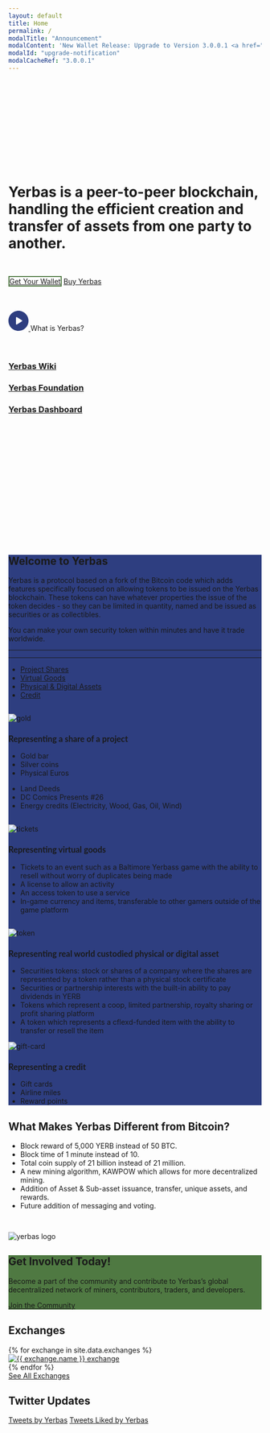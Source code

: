 ```yaml
---
layout: default
title: Home
permalink: /
modalTitle: "Announcement"
modalContent: 'New Wallet Release: Upgrade to Version 3.0.0.1 <a href="/wallet">Click Here to Upgrade</a>'
modalId: "upgrade-notification"
modalCacheRef: "3.0.0.1"
---
```


<link href="/assets/vendors/mediabox/mediabox.css" rel="stylesheet">
<style>
  .hero-buttons {
    margin: 50px 0;
  }
  .hero-buttons .btn.btn-primary {
    border: 2px solid #4F7942;
  }
  .banner {
    background: url("/assets/img/home/gplaypattern.png");
    padding: 12em 0 13em;
    animation: animatedBackground 15s linear infinite;
    -moz-animation: animatedBackground 15s linear infinite;
    -webkit-animation: animatedBackground 15s linear infinite;
    -ms-animation: animatedBackground 15s linear infinite;
    -o-animation: animatedBackground 15s linear infinite;
  }
  .banner h1 {
    max-width: 800px;
  }
  .banner .btn {
    min-width: 150px;
  }
  .video-icon .video-icon-button {
    height: 40px;
  }
  .video-icon svg {
    width: 40px;
    height: 40px;
  }
  .section-intro {
    background-color: #2e3e80;
  }
  .section-intro h3 {
    font-family: 'Lato';
  }
  .section-intro hr {
    border-color: #4c60b1;
  }
  .section-cta {
    background: #4F7942;
  }
  .section-cta .btn:hover {
    background: #fff;
    color: #000;
  }
  .section-exchange .wrapper {
    max-width: 800px;
  }
  .enlarge-on-hover {
    transition: transform .2s;
  }
  .enlarge-on-hover:hover {
    transform: scale(1.05);
  }

@keyframes animatedBackground {
0% { background-position: 0 0; }
100% { background-position: -188px 0; }
}
@-moz-keyframes animatedBackground {
0% { background-position: 0 0; }
100% { background-position: -188px 0; }
}
@-webkit-keyframes animatedBackground {
0% { background-position: 0 0; }
100% { background-position: -188px 0; }
}
@-ms-keyframes animatedBackground {
0% { background-position: 0 0; }
100% { background-position: -188px 0; }
}
</style>

<div class="banner text-center">
  <div class="wrapper">
    <h1 class="animated fadeInRight mb-3 mb-2 m-auto leading-tight">Yerbas is a peer-to-peer blockchain, handling the efficient creation and transfer of assets from one party to another.</h1>
    <div class="animated fadeInLeft hero-buttons">
      <a class="btn btn-primary mx-2 mt-4 mb-3 px-3 py-3 font-medium text-base rounded text-white hover:text-white" href="/wallet/">Get Your Wallet</a>
      <a class="btn btn-ghost mx-2 mt-4 mb-3 px-3 py-3 font-medium text-base rounded text-black hover:text-white" href="/buy-yerbas/">Buy Yerbas</a>
    </div>
    <div class="video-icon animated fadeInRight flex content-center justify-center font-semibold mt-4" uk-lightbox>
      <a class="video-icon-button mr-4 mediabox" href="https://www.youtube.com/embed/fbfUvkZaw2w?rel=0&amp;showinfo=0">
        <svg xmlns="http://www.w3.org/2000/svg" xmlns:xlink="http://www.w3.org/1999/xlink" version="1.1" id="Capa_1" x="0px" y="0px" viewBox="0 0 512 512" style="enable-background:new 0 0 512 512;" xml:space="preserve">
          <path d="M256,0C114.617,0,0,114.615,0,256s114.617,256,256,256s256-114.615,256-256S397.383,0,256,0z M344.48,269.57l-128,80  c-2.59,1.617-5.535,2.43-8.48,2.43c-2.668,0-5.34-0.664-7.758-2.008C195.156,347.172,192,341.82,192,336V176  c0-5.82,3.156-11.172,8.242-13.992c5.086-2.836,11.305-2.664,16.238,0.422l128,80c4.676,2.93,7.52,8.055,7.52,13.57  S349.156,266.641,344.48,269.57z" fill="#2e3e80"/>
        </svg>
      </a>
    <span class="mt-2">What is Yerbas?</span>
    </div>
  </div>
  <br>
  <br>
  <h3><a href="https://yerbas.wiki/">Yerbas Wiki</a></h3>
  <h3><a href="https://yerbas.foundation/">Yerbas Foundation</a></h3>
  <h3><a href="https://yerb-dashboard.com/">Yerbas Dashboard</a></h3>
  <br>
  <br>
  <br>
</div>
<div class="section-intro text-white py-20">
  <div class="wrapper">
    <div class="text-center m-auto" style="max-width: 900px;">
      <h2 class="text-white">Welcome to Yerbas</h2>
      <p style="max-width: 900px;" class="m-auto">Yerbas is a protocol based on a fork of the Bitcoin code which adds features specifically focused on allowing tokens to be issued on the Yerbas blockchain. These tokens can have whatever properties the issue of the token decides - so they can be limited in quantity, named and be issued as securities or as collectibles.</p>
      <p class="mt-8">You can make your own security token within minutes and have it trade worldwide.</p>
      <hr class="border-b pt-6"/>
    </div>
    <hr class="my-8"/>
    <ul class="nav nav-tabs list-reset">
      <li class="active"><a href="#tab-1">Project Shares</a></li>
      <li class="tab-2"><a href="#tab-2">Virtual Goods</a></li>
      <li class="tab-3"><a href="#tab-3">Physical &amp; Digital Assets</a></li>
      <li class="tab-4"><a href="#tab-4">Credit</a></li>
    </ul>
    <div class="tab-content">
      <div id="tab-1" class="tab-pane active">
        <div class="flex flex-wrap">
          <div class="w-full md:w-1/3 lg:w-1/4 text-center">
            <img class="animated mb-4" id="tab-gold" style="max-width: 150px;margin-top: 15px;" src="{{"/assets/img/svg/gold.svg"}}" alt="gold"/>
          </div>
          <div class="sm:w-full md:w-2/3 lg:w-3/4">
            <h3 class="text-white">Representing a share of a project</h3>
            <div class="flex flex-wrap">
              <ul class="list-reset w-full sm:w-1/2 md:w-1/3">
                <li>Gold bar</li>
                <li>Silver coins</li>
                <li>Physical Euros</li>
              </ul>
              <ul class="list-reset w-full sm:w-1/2 md:w-1/3">
                <li>Land Deeds</li>
                <li>DC Comics Presents #26</li>
                <li>Energy credits (Electricity, Wood, Gas, Oil, Wind)</li>
              </ul>
            </div>
          </div>
        </div>  
      </div>
      <div id="tab-2" class="tab-pane">
        <div class="flex flex-wrap">
          <div class="w-full md:w-1/3 lg:w-1/4 text-center">
            <img class="animated mb-4" id="tab-tickets" style="max-width: 150px;margin-top: 15px;" src="{{"/assets/img/svg/tickets.svg"}}" alt="tickets"/>
          </div>
          <div class="sm:w-full md:w-2/3 lg:w-3/4">
            <h3 class="text-white">Representing virtual goods</h3>
            <ul class="list-reset">
              <li>Tickets to an event such as a Baltimore Yerbass game with the ability to resell without worry of duplicates being made</li>
              <li>A license to allow an activity</li>
              <li>An access token to use a service</li>
              <li>In-game currency and items, transferable to other gamers outside of the game platform</li>
            </ul>
          </div>
        </div>
      </div>
      <div id="tab-3" class="tab-pane">
        <div class="flex flex-wrap">
          <div class="w-full md:w-1/3 lg:w-1/4 text-center">
            <img class="animated mb-4" id="tab-token" style="max-width: 150px;margin-top: 15px;" src="{{"/assets/img/svg/token.svg"}}" alt="token"/>
          </div>
          <div class="sm:w-full md:w-2/3 lg:w-3/4">
           <h3 class="text-white">Representing real world custodied physical or digital asset</h3>
            <ul class="list-reset">
              <li>Securities tokens: stock or shares of a company where the shares are represented by a token rather than a physical stock certificate</li>
              <li>Securities or partnership interests with the built-in ability to pay dividends in YERB</li>
              <li>Tokens which represent a coop, limited partnership, royalty sharing or profit sharing platform</li>
              <li>A token which represents a cflexd-funded item with the ability to transfer or resell the item</li>
            </ul>  
          </div>
        </div>  
      </div>
      <div id="tab-4" class="tab-pane">
        <div class="flex flex-wrap">
          <div class="w-full md:w-1/3 lg:w-1/4 text-center">
            <img class="animated mb-4" id="tab-gift-card" style="max-width: 150px;" src="{{"/assets/img/svg/gift-card.svg"}}" alt="gift-card"/>
          </div>
          <div class="sm:w-full md:w-2/3 lg:w-3/4">
            <h3 class="text-white">Representing a credit</h3>
            <ul class="list-reset">
              <li>Gift cards</li>
              <li>Airline miles</li>
              <li>Reward points</li>
            </ul>
          </div>
        </div>
      </div>
    </div>
  </div>
</div>
<div class="section-why bg-grey-lighter py-24">
  <div class="wrapper">
    <div class="flex flex-wrap">
      <div class="w-full sm:w-full md:w-3/4">
        <h2>What Makes Yerbas Different from Bitcoin?</h2>
        <ul class="checkmark">
          <li>Block reward of 5,000 YERB instead of 50 BTC.</li>
          <li>Block time of 1 minute instead of 10.</li>
          <li>Total coin supply of 21 billion instead of 21 million.</li>
          <li>A new mining algorithm, KAWPOW which allows for more decentralized mining.</li>
          <li>Addition of Asset & Sub-asset issuance, transfer, unique assets, and rewards.</li>
          <li>Future addition of messaging and voting.</li>
        </ul>
      </div>
      <div class="w-full sm:w-full md:w-1/4 text-center hidden md:block">
        <img id="logo-why" class="animated" style="margin-top: 30px;" src="{{"/assets/img/home/yerbas-flock.png"}}" alt="yerbas logo">
      </div>
    </div>
  </div>
</div>
<div class="section-cta py-10">
  <div class="flex flex-wrap wrapper">
    <div class="w-full sm:w-1/2 md:w-3/4">
      <h2 class="text-white font-medium mb-3">Get Involved Today!</h2>
      <p class="text-white">Become a part of the community and contribute to Yerbas’s global decentralized network of miners, contributors, traders, and developers.</p>
    </div>
    <div class="w-full sm:w-1/2 md:w-1/4 text-left sm:text-center">
      <a class="btn btn-primary mx-2 mt-5 mb-3 px-4 py-3 font-normal text-base rounded text-white border-white border-solid border-2 hover:text-black" href="/community">Join the Community</a>
    </div>
  </div>

</div>
<div class="section-exchange pt-20 pb-24 bg-grey-lighter text-center">
  <h2 class="font-medium">Exchanges</h2>
  <div class="wrapper mt-8 m-auto">
    <div class="flex flex-wrap">
      {% for exchange in site.data.exchanges %}
      <div class="mb-6 px-2 sm:w-1/2 md:w-1/3">
        <div class="bg-grey-lighter max-w-sm rounded overflow-hidden shadow-md hover:by-grey enlarge-on-hover">
          <a class="block px-6 py-4" href="{{ exchange.url }}" target="_blank" rel="nofollow"><img src="{{ exchange.logo }}" alt="{{ exchange.name }} exchange"/></a>
        </div>
      </div>
      {% endfor %}
    </div>
      <div class="text-center">
        <a class="btn btn-primary d-block mx-2 mt-4 mb-3 px-3 py-3 font-medium text-base rounded text-white hover:text-white" href="/buy-yerbas/">See All Exchanges</a>
      </div>
  </div>
</div>
<div class="bg-grey-lighter text-center" style="padding-bottom:50px">
  <h2 class="font-medium">Twitter Updates</h2>
  <a class="twitter-timeline" data-width="600" data-height="600" data-dnt="true" data-theme="dark" href="https://twitter.com/Yerbas?ref_src=twsrc%5Etfw">Tweets by Yerbas</a> <script async src="https://platform.twitter.com/widgets.js" charset="utf-8"></script>
  <a class="twitter-timeline" data-width="600" data-height="600" data-dnt="true" data-theme="dark" href="https://twitter.com/Yerbas/likes?ref_src=twsrc%5Etfw">Tweets Liked by Yerbas</a> <script async src="https://platform.twitter.com/widgets.js" charset="utf-8"></script>
</div>
<script src="/assets/vendors/mediabox/mediabox.js"></script>
<script>
  MediaBox('.mediabox');
</script>

<script type="text/javascript">
  window.addEventListener("load", function() {

    /* Tabs */

    var myTabs = document.querySelectorAll("ul.nav-tabs > li");
    function myTabClicks(tabClickEvent) {
      for (var i = 0; i < myTabs.length; i++) {
        myTabs[i].classList.remove("active");
      }
      var clickedTab = tabClickEvent.currentTarget;
      clickedTab.classList.add("active");
      tabClickEvent.preventDefault();
      var myContentPanes = document.querySelectorAll(".tab-pane");
      for (i = 0; i < myContentPanes.length; i++) {
        myContentPanes[i].classList.remove("active");
      }
      var anchorReference = tabClickEvent.target;
      var activePaneId = anchorReference.getAttribute("href");
      var activePane = document.querySelector(activePaneId);
      activePane.classList.add("active");
    }
    for (i = 0; i < myTabs.length; i++) {
      myTabs[i].addEventListener("click", myTabClicks)
    }

    /* Waypoints */

    const targets = ['tab-token', 'tab-tickets', 'tab-gold', 'tab-gift-card', 'logo-why'];
    targets.forEach(function(target) {
      var el = document.getElementById(target);
      var waypoint = new Waypoint({
        element: el,
        handler: function(direction) {
          if(target === 'logo-why') {
            el.classList.add('fadeInRight')
          } else {
            el.classList.add('fadeInLeft')
          }
        },
        offset: '100%'
      })
    })
  });
</script>
